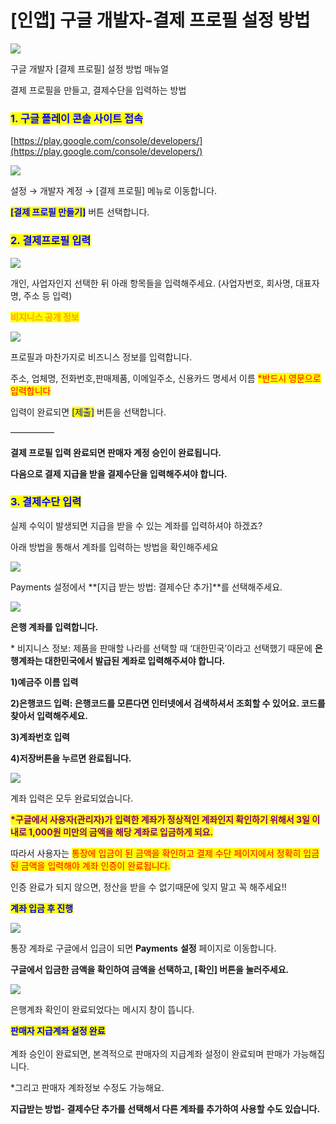 # \[인앱] 구글 개발자-결제 프로필 설정 방법

![](https://wp.swing2app.co.kr/wp-content/uploads/2020/12/%EA%B2%B0%EC%A0%9C%ED%94%84%EB%A1%9C%ED%95%84-%EC%A0%9C%EB%AA%A9.png)

구글 개발자 \[결제 프로필] 설정 방법 매뉴얼

결제 프로필을 만들고, 결제수단을 입력하는 방법



### <mark style="color:blue;">**1. 구글 플레이 콘솔 사이트 접속**</mark>&#x20;

[https://play.google.com/console/developers/](https://play.google.com/console/developers/)

![](https://wp.swing2app.co.kr/wp-content/uploads/2020/12/%EA%B2%B0%EC%A0%9C%ED%94%84%EB%A1%9C%ED%95%84-1.png)

설정 → 개발자 계정 → \[결제 프로필] 메뉴로 이동합니다.

<mark style="color:blue;">**\[결제 프로필 만들기]**</mark> 버튼 선택합니다.&#x20;



### <mark style="color:blue;">**2. 결제프로필 입력**</mark>

![](https://wp.swing2app.co.kr/wp-content/uploads/2020/12/%EA%B2%B0%EC%A0%9C%ED%94%84%EB%A1%9C%ED%95%842.png)

개인, 사업자인지 선택한 뒤 아래 항목들을 입력해주세요.  (사업자번호, 회사명, 대표자명, 주소 등 입력)



<mark style="color:orange;">**비지니스 공개 정보**</mark>&#x20;

![](https://wp.swing2app.co.kr/wp-content/uploads/2020/12/%EA%B2%B0%EC%A0%9C%ED%94%84%EB%A1%9C%ED%95%843.png)

프로필과 마찬가지로 비즈니스 정보를 입력합니다.

주소, 업체명, 전화번호,판매제품, 이메일주소, 신용카드 명세서 이름 <mark style="color:red;">\*반드시 영문으로 입력합니다</mark>

입력이 완료되면 <mark style="color:blue;">\[제출]</mark> 버튼을 선택합니다.&#x20;

—————

**결제 프로필 입력 완료되면  판매자 계정 승인이 완료됩니다.**

**다음으로 결제 지급을 받을 결제수단을 입력해주셔야 합니다.**&#x20;



### <mark style="color:blue;">**3. 결제수단 입력**</mark>&#x20;

실제 수익이 발생되면 지급을 받을 수 있는 계좌를 입력하셔야 하겠죠?

아래 방법을 통해서 계좌를 입력하는 방법을 확인해주세요

![](https://wp.swing2app.co.kr/wp-content/uploads/2020/12/%EA%B2%B0%EC%A0%9C%ED%94%84%EB%A1%9C%ED%95%844.png)

Payments 설정에서 **\[지급 받는 방법: 결제수단 추가]**를 선택해주세요.&#x20;

![](https://wp.swing2app.co.kr/wp-content/uploads/2020/12/%EA%B2%B0%EC%A0%9C%ED%94%84%EB%A1%9C%ED%95%845.png)

**은행 계좌를 입력합니다.**&#x20;

\* 비지니스 정보: 제품을 판매할 나라를 선택할 때 ‘대한민국’이라고 선택했기 때문에 **은행계좌는 대한민국에서 발급된 계좌로 입력해주셔야 합니다.** &#x20;

**1)예금주 이름 입력**

**2)은행코드 입력: 은행코드를 모른다면 인터넷에서 검색하셔서 조회할 수 있어요. 코드를 찾아서 입력해주세요.**

**3)계좌번호 입력**

**4)저장버튼을 누르면 완료됩니다.**

![](https://wp.swing2app.co.kr/wp-content/uploads/2020/12/%EA%B2%B0%EC%A0%9C%ED%94%84%EB%A1%9C%ED%95%846.png)

계좌 입력은 모두 완료되었습니다.&#x20;

<mark style="color:purple;">**\*구글에서 사용자(관리자)가 입력한 계좌가 정상적인 계좌인지 확인하기 위해서 3일 이내로 1,000원 미만의 금액을 해당 계좌로 입금하게 되요.**</mark> &#x20;

따라서 사용자는 <mark style="color:red;">통장에 입금이 된 금액을 확인하고 결제 수단 페이지에서 정확히 입금된 금액을 입력해야 계좌 인증이 완료됩니다.</mark>&#x20;

인증 완료가 되지 않으면, 정산을 받을 수 없기때문에 잊지 말고 꼭 해주세요!!



<mark style="color:blue;">**계좌 입금 후 진행**</mark>&#x20;

![](https://wp.swing2app.co.kr/wp-content/uploads/2020/12/%EA%B2%B0%EC%A0%9C%ED%94%84%EB%A1%9C%ED%95%847-1.png)

통장 계좌로 구글에서 입금이 되면 **Payments** **설정** 페이지로 이동합니다.

**구글에서 입금한 금액을 확인하여 금액을 선택하고, \[확인] 버튼을 눌러주세요.**&#x20;

![](https://wp.swing2app.co.kr/wp-content/uploads/2020/12/%EA%B2%B0%EC%A0%9C%ED%94%84%EB%A1%9C%ED%95%848-1.png)

은행계좌 확인이 완료되었다는 메시지 창이 뜹니다.&#x20;



<mark style="color:blue;">**판매자 지급계좌 설정 완료**</mark> \
\
계좌 승인이 완료되면, 본격적으로 판매자의 지급계좌 설정이 완료되며 판매가 가능해집니다.

\*그리고 판매자 계좌정보 수정도 가능해요.&#x20;

**지급받는 방법- 결제수단 추가를 선택해서 다른 계좌를 추가하여 사용할 수도 있습니다.**
